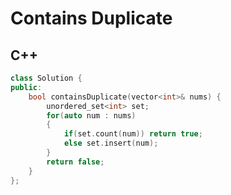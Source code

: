Contains Duplicate
==========

## C++


```cpp
class Solution {
public:
    bool containsDuplicate(vector<int>& nums) {
        unordered_set<int> set;
        for(auto num : nums)
        {
            if(set.count(num)) return true;
            else set.insert(num);
        }
        return false;
    }
};
```

